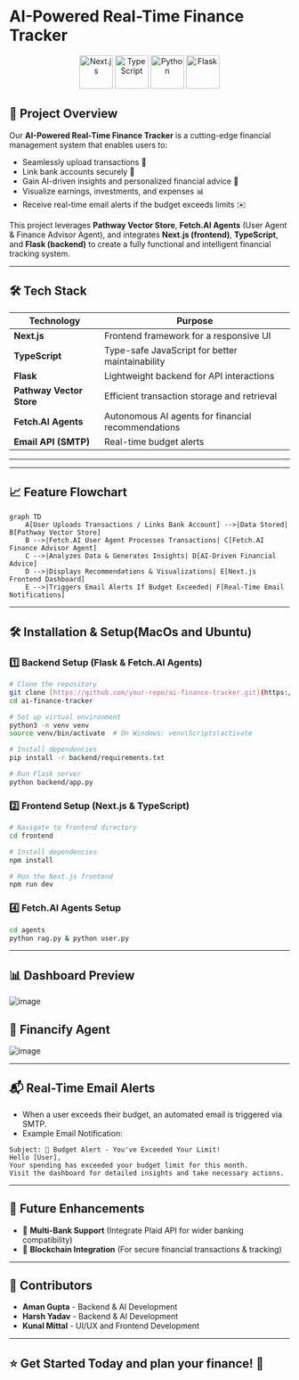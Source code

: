 # AI-Powered Real-Time Finance Tracker
<p align="center">
  <img src="https://cdn.jsdelivr.net/gh/devicons/devicon/icons/nextjs/nextjs-original.svg" alt="Next.js" width="60" height="60"/>
  <img src="https://cdn.jsdelivr.net/gh/devicons/devicon/icons/typescript/typescript-original.svg" alt="TypeScript" width="60" height="60"/>
  <img src="https://cdn.jsdelivr.net/gh/devicons/devicon/icons/python/python-original.svg" alt="Python" width="60" height="60"/>
  <img src="https://cdn.jsdelivr.net/gh/devicons/devicon/icons/flask/flask-original.svg" alt="Flask" width="60" height="60"/>
</p>

## 🚀 Project Overview
Our **AI-Powered Real-Time Finance Tracker** is a cutting-edge financial management system that enables users to:
- Seamlessly upload transactions 📂
- Link bank accounts securely 🏦
- Gain AI-driven insights and personalized financial advice 🤖
- Visualize earnings, investments, and expenses 📊
- Receive real-time email alerts if the budget exceeds limits ✉️

This project leverages **Pathway Vector Store**, **Fetch.AI Agents** (User Agent & Finance Advisor Agent), and integrates **Next.js (frontend)**, **TypeScript**, and **Flask (backend)** to create a fully functional and intelligent financial tracking system.

---

## 🛠️ Tech Stack
| Technology | Purpose |
|------------|---------|
| **Next.js** | Frontend framework for a responsive UI |
| **TypeScript** | Type-safe JavaScript for better maintainability |
| **Flask** | Lightweight backend for API interactions |
| **Pathway Vector Store** | Efficient transaction storage and retrieval |
| **Fetch.AI Agents** | Autonomous AI agents for financial recommendations |
| **Email API (SMTP)** | Real-time budget alerts |

---


---

## 📈 Feature Flowchart
```mermaid
graph TD
    A[User Uploads Transactions / Links Bank Account] -->|Data Stored| B[Pathway Vector Store]
    B -->|Fetch.AI User Agent Processes Transactions| C[Fetch.AI Finance Advisor Agent]
    C -->|Analyzes Data & Generates Insights| D[AI-Driven Financial Advice]
    D -->|Displays Recommendations & Visualizations| E[Next.js Frontend Dashboard]
    E -->|Triggers Email Alerts If Budget Exceeded| F[Real-Time Email Notifications]
```
---

## 🛠️ Installation & Setup(MacOs and Ubuntu)

### 1️⃣ Backend Setup (Flask & Fetch.AI Agents)
```bash
# Clone the repository
git clone [https://github.com/your-repo/ai-finance-tracker.git](https://github.com/Aman071106/FrostHack2025.git)
cd ai-finance-tracker

# Set up virtual environment
python3 -m venv venv
source venv/bin/activate  # On Windows: venv\Scripts\activate

# Install dependencies
pip install -r backend/requirements.txt

# Run Flask server
python backend/app.py
```

### 2️⃣ Frontend Setup (Next.js & TypeScript)
```bash
# Navigate to frontend directory
cd frontend

# Install dependencies
npm install

# Run the Next.js frontend
npm run dev
```

### 4️⃣ Fetch.AI Agents Setup
```bash
cd agents
python rag.py & python user.py
```

---

## 📊 Dashboard Preview
![image](https://github.com/user-attachments/assets/b9298ee4-024e-41ad-aa95-477900161220)
## 🤖 Financify Agent
![image](https://github.com/user-attachments/assets/9151ad08-8759-47e5-97a7-91d7504facf2)


---

## 📬 Real-Time Email Alerts
- When a user exceeds their budget, an automated email is triggered via SMTP.
- Example Email Notification:
```
Subject: 🚨 Budget Alert - You've Exceeded Your Limit!
Hello [User],
Your spending has exceeded your budget limit for this month.
Visit the dashboard for detailed insights and take necessary actions.
```

---

## 🎯 Future Enhancements
- 🏦 **Multi-Bank Support** (Integrate Plaid API for wider banking compatibility)
- 📡 **Blockchain Integration** (For secure financial transactions & tracking)

---

## 🤝 Contributors
- **Aman Gupta** - Backend & AI Development
- **Harsh Yadav** - Backend & AI Development
- **Kunal Mittal** - UI/UX and Frontend Development

---

## ⭐ Get Started Today and plan your finance! 🚀


